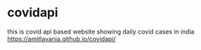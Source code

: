 # covidapi
this is covid api based website showing daily covid cases in india
https://amitlavania.github.io/covidapi/

